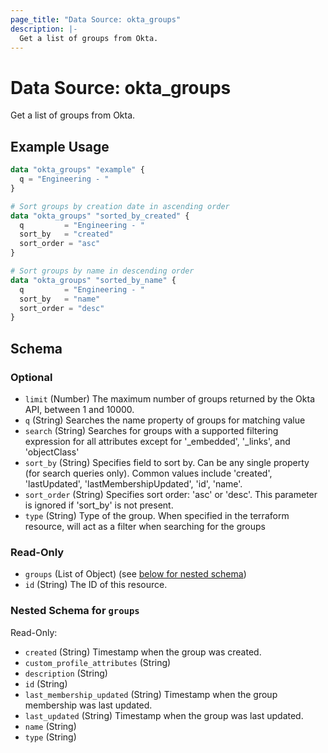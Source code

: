 ```yaml
---
page_title: "Data Source: okta_groups"
description: |-
  Get a list of groups from Okta.
---
```


# Data Source: okta_groups

Get a list of groups from Okta.

## Example Usage

```terraform
data "okta_groups" "example" {
  q = "Engineering - "
}

# Sort groups by creation date in ascending order
data "okta_groups" "sorted_by_created" {
  q         = "Engineering - "
  sort_by   = "created"
  sort_order = "asc"
}

# Sort groups by name in descending order
data "okta_groups" "sorted_by_name" {
  q         = "Engineering - "
  sort_by   = "name"
  sort_order = "desc"
}
```

<!-- schema generated by tfplugindocs -->

## Schema

### Optional

- `limit` (Number) The maximum number of groups returned by the Okta API, between 1 and 10000.
- `q` (String) Searches the name property of groups for matching value
- `search` (String) Searches for groups with a supported filtering expression for all attributes except for '\_embedded', '\_links', and 'objectClass'
- `sort_by` (String) Specifies field to sort by. Can be any single property (for search queries only). Common values include 'created', 'lastUpdated', 'lastMembershipUpdated', 'id', 'name'.
- `sort_order` (String) Specifies sort order: 'asc' or 'desc'. This parameter is ignored if 'sort_by' is not present.
- `type` (String) Type of the group. When specified in the terraform resource, will act as a filter when searching for the groups

### Read-Only

- `groups` (List of Object) (see [below for nested schema](#nestedatt--groups))
- `id` (String) The ID of this resource.

<a id="nestedatt--groups"></a>

### Nested Schema for `groups`

Read-Only:

- `created` (String) Timestamp when the group was created.
- `custom_profile_attributes` (String)
- `description` (String)
- `id` (String)
- `last_membership_updated` (String) Timestamp when the group membership was last updated.
- `last_updated` (String) Timestamp when the group was last updated.
- `name` (String)
- `type` (String)

